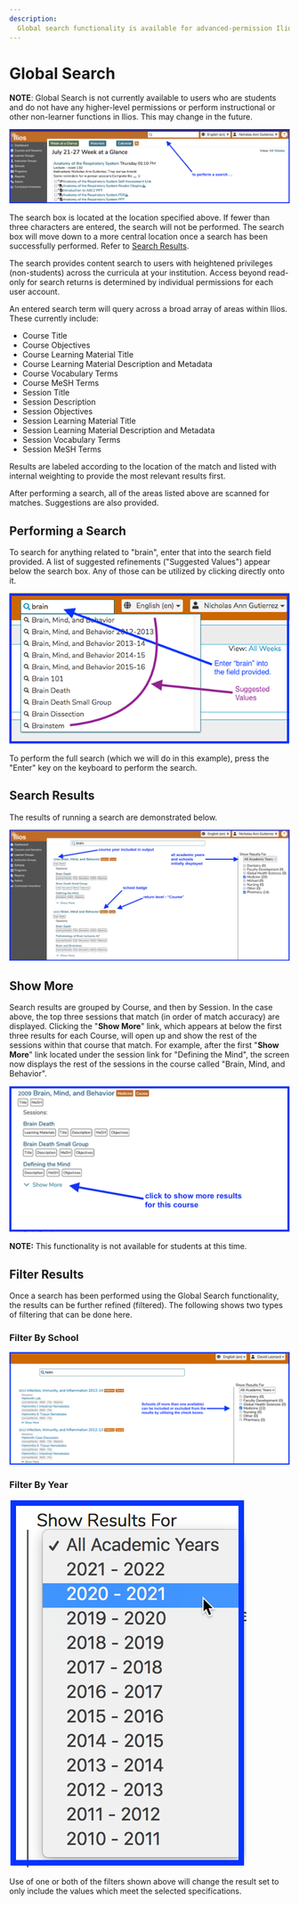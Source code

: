 ```yaml
---
description: 
  Global search functionality is available for advanced-permission Ilios users at the top of any of the screens in Ilios. Dashboard location is shown below.
---
```


# Global Search

**NOTE**: Global Search is not currently available to users who are students and do not have any higher-level permissions or perform instructional or other non-learner functions in Ilios. This may change in the future.

![Global Search on the Dashboard](../images/global_search/global_search_start.png)

The search box is located at the location specified above. If fewer than three characters are entered, the search will not be performed. The search box will move down to a more central location once a search has been successfully performed. Refer to [Search Results](https://iliosproject.gitbook.io/ilios-user-guide/dashboard/search#search-results).

The search provides content search to users with heightened privileges (non-students) across the curricula at your institution. Access beyond read-only for search returns is determined by individual permissions for each user account.

An entered search term will query across a broad array of areas within Ilios. These currently include:

* Course Title
* Course Objectives
* Course Learning Material Title
* Course Learning Material Description and Metadata
* Course Vocabulary Terms
* Course MeSH Terms
* Session Title
* Session Description
* Session Objectives
* Session Learning Material Title
* Session Learning Material Description and Metadata
* Session Vocabulary Terms
* Session MeSH Terms

Results are labeled according to the location of the match and listed with internal weighting to provide the most relevant results first.

After performing a search, all of the areas listed above are scanned for matches. Suggestions are also provided.

## Performing a Search

To search for anything related to "brain", enter that into the search field provided. A list of suggested refinements ("Suggested Values") appear below the search box. Any of those can be utilized by clicking directly onto it.

![Enter search string ...](../images/global_search/search_string_entered.png)

To perform the full search (which we will do in this example), press the "Enter" key on the keyboard to perform the search.

## Search Results

The results of running a search are demonstrated below.

![search results](../images/global_search/global_search_results.png)

## Show More

Search results are grouped by Course, and then by Session. In the case above, the top three sessions that match (in order of match accuracy) are displayed. Clicking the "**Show More**" link, which appears at below the first three results for each Course, will open up and show the rest of the sessions within that course that match. For example, after the first "**Show More**" link located under the session link for "Defining the Mind", the screen now displays the rest of the sessions in the course called "Brain, Mind, and Behavior".

![show more](../images/global_search/show_more.png)

**NOTE:** This functionality is not available for students at this time.

## Filter Results

Once a search has been performed using the Global Search functionality, the results can be further refined (filtered). The following shows two types of filtering that can be done here.

### Filter By School

![Filter by School](../images/global_search/filter_by_school.png)

### Filter By Year

![Detail View of Year Selector](../images/global_search/filter_by_year.png)

Use of one or both of the filters shown above will change the result set to only include the values which meet the selected specifications.
